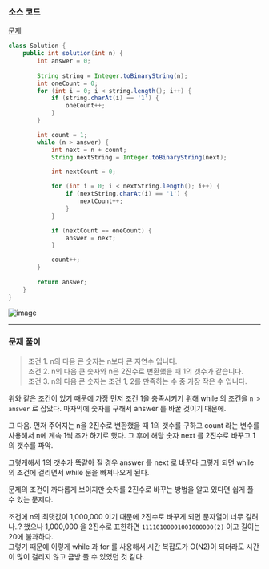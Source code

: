 ### 소스 코드

[문제](https://school.programmers.co.kr/learn/courses/30/lessons/12911)

```java
class Solution {
    public int solution(int n) {
        int answer = 0;
        
        String string = Integer.toBinaryString(n);
        int oneCount = 0;
        for (int i = 0; i < string.length(); i++) {
            if (string.charAt(i) == '1') {
                oneCount++;
            }
        }

        int count = 1;
        while (n > answer) {
            int next = n + count;
            String nextString = Integer.toBinaryString(next);

            int nextCount = 0;

            for (int i = 0; i < nextString.length(); i++) {
                if (nextString.charAt(i) == '1') {
                    nextCount++;
                }
            }

            if (nextCount == oneCount) {
                answer = next;
            }

            count++;
        }
        
        return answer;
    }
}
```

![image](https://github.com/Drum-J/algorithm/assets/102205699/0de0cbd3-a29d-4ca7-884d-fb656cbd3a4e)

---

### 문제 풀이

> 조건 1. n의 다음 큰 숫자는 n보다 큰 자연수 입니다.   
> 조건 2. n의 다음 큰 숫자와 n은 2진수로 변환했을 때 1의 갯수가 같습니다.   
> 조건 3. n의 다음 큰 숫자는 조건 1, 2를 만족하는 수 중 가장 작은 수 입니다.

위와 같은 조건이 있기 때문에 가장 먼저 조건 1을 충족시키기 위해 while 의 조건을 `n > answer` 로 잡았다. 마자믹에 숫자를 구해서 answer 를 바꿀 것이기 때문에.

그 다음. 먼저 주어지는 n을 2진수로 변환했을 때 1의 갯수를 구하고 count 라는 변수를 사용해서 n에 계속 1씩 추가 하기로 했다. 그 후에 해당 숫자 next 를 2진수로 바꾸고 1의 갯수를 파악.

그렇게해서 1의 갯수가 똑같아 질 경우 answer 를 next 로 바꾼다 그렇게 되면 while 의 조건에 걸리면서 while 문을 빠져나오게 된다.

문제의 조건이 까다롭게 보이지만 숫자를 2진수로 바꾸는 방법을 알고 있다면 쉽게 풀 수 있는 문제다.

조건에 n의 최댓값이 1,000,000 이기 때문에 2진수로 바꾸게 되면 문자열이 너무 길려나..? 했으나 1,000,000 을 2진수로 표한하면 `11110100001001000000(2)` 이고 길이는 20에 불과하다.   
그렇기 때문에 이렇게 while 과 for 를 사용해서 시간 복잡도가 O(N2)이 되더라도 시간이 많이 걸리지 않고 금방 풀 수 있었던 것 같다.
